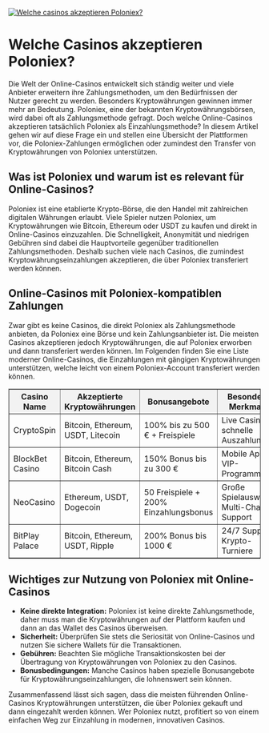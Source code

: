 [![Welche casinos akzeptieren Poloniex?](https://123-caf.pages.dev/gitsignup.png)](https://vrmoo.ru/Bt82HjjY)

<h1>Welche Casinos akzeptieren Poloniex?</h1>  <p>Die Welt der Online-Casinos entwickelt sich ständig weiter und viele Anbieter erweitern ihre Zahlungsmethoden, um den Bedürfnissen der Nutzer gerecht zu werden. Besonders Kryptowährungen gewinnen immer mehr an Bedeutung. Poloniex, eine der bekannten Kryptowährungsbörsen, wird dabei oft als Zahlungsmethode gefragt. Doch welche Online-Casinos akzeptieren tatsächlich Poloniex als Einzahlungsmethode? In diesem Artikel gehen wir auf diese Frage ein und stellen eine Übersicht der Plattformen vor, die Poloniex-Zahlungen ermöglichen oder zumindest den Transfer von Kryptowährungen von Poloniex unterstützen.</p>  <h2>Was ist Poloniex und warum ist es relevant für Online-Casinos?</h2>  <p>Poloniex ist eine etablierte Krypto-Börse, die den Handel mit zahlreichen digitalen Währungen erlaubt. Viele Spieler nutzen Poloniex, um Kryptowährungen wie Bitcoin, Ethereum oder USDT zu kaufen und direkt in Online-Casinos einzuzahlen. Die Schnelligkeit, Anonymität und niedrigen Gebühren sind dabei die Hauptvorteile gegenüber traditionellen Zahlungsmethoden. Deshalb suchen viele nach Casinos, die zumindest Kryptowährungseinzahlungen akzeptieren, die über Poloniex transferiert werden können.</p>  <h2>Online-Casinos mit Poloniex-kompatiblen Zahlungen</h2>  <p>Zwar gibt es keine Casinos, die direkt Poloniex als Zahlungsmethode anbieten, da Poloniex eine Börse und kein Zahlungsanbieter ist. Die meisten Casinos akzeptieren jedoch Kryptowährungen, die auf Poloniex erworben und dann transferiert werden können. Im Folgenden finden Sie eine Liste moderner Online-Casinos, die Einzahlungen mit gängigen Kryptowährungen unterstützen, welche leicht von einem Poloniex-Account transferiert werden können.</p>  <table border="1" cellpadding="8" cellspacing="0" style="border-collapse: collapse; width: 100%; max-width: 700px;">   <thead>     <tr style="background-color: #f2f2f2;">       <th>Casino Name</th>       <th>Akzeptierte Kryptowährungen</th>       <th>Bonusangebote</th>       <th>Besondere Merkmale</th>     </tr>   </thead>   <tbody>     <tr>       <td>CryptoSpin</td>       <td>Bitcoin, Ethereum, USDT, Litecoin</td>       <td>100% bis zu 500 € + Freispiele</td>       <td>Live Casino, schnelle Auszahlungen</td>     </tr>     <tr>       <td>BlockBet Casino</td>       <td>Bitcoin, Ethereum, Bitcoin Cash</td>       <td>150% Bonus bis zu 300 €</td>       <td>Mobile App, VIP-Programm</td>     </tr>     <tr>       <td>NeoCasino</td>       <td>Ethereum, USDT, Dogecoin</td>       <td>50 Freispiele + 200% Einzahlungsbonus</td>       <td>Große Spielauswahl, Multi-Chain Support</td>     </tr>     <tr>       <td>BitPlay Palace</td>       <td>Bitcoin, Ethereum, USDT, Ripple</td>       <td>200% Bonus bis 1000 €</td>       <td>24/7 Support, Krypto-Turniere</td>     </tr>   </tbody> </table>  <h2>Wichtiges zur Nutzung von Poloniex mit Online-Casinos</h2>  <ul>   <li><strong>Keine direkte Integration:</strong> Poloniex ist keine direkte Zahlungsmethode, daher muss man die Kryptowährungen auf der Plattform kaufen und dann an das Wallet des Casinos überweisen.</li>   <li><strong>Sicherheit:</strong> Überprüfen Sie stets die Seriosität von Online-Casinos und nutzen Sie sichere Wallets für die Transaktionen.</li>   <li><strong>Gebühren:</strong> Beachten Sie mögliche Transaktionskosten bei der Übertragung von Kryptowährungen von Poloniex zu den Casinos.</li>   <li><strong>Bonusbedingungen:</strong> Manche Casinos haben spezielle Bonusangebote für Kryptowährungseinzahlungen, die lohnenswert sein können.</li> </ul>  <p>Zusammenfassend lässt sich sagen, dass die meisten führenden Online-Casinos Kryptowährungen unterstützen, die über Poloniex gekauft und dann eingezahlt werden können. Wer Poloniex nutzt, profitiert so von einem einfachen Weg zur Einzahlung in modernen, innovativen Casinos.</p>